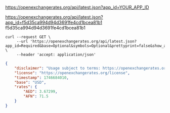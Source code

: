 https://openexchangerates.org/api/latest.json?app_id=YOUR_APP_ID

https://openexchangerates.org/api/latest.json?app_id=f5d35ca994d94d3691fe4cd1bcea81b1
f5d35ca994d94d3691fe4cd1bcea81b1


```shell
curl --request GET \
     --url 'https://openexchangerates.org/api/latest.json?app_id=Required&base=Optional&symbols=Optional&prettyprint=false&show_alternative=false' \
     --header 'accept: application/json'
```


```json
{
    "disclaimer": "Usage subject to terms: https://openexchangerates.org/terms",
    "license": "https://openexchangerates.org/license",
    "timestamp": 1746684010,
    "base": "USD",
    "rates": {
        "AED": 3.67299,
        "AFN": 71.5
    }
}
```